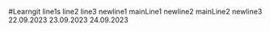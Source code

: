 #Learngit
line1s
line2
line3
newline1
mainLine1
newline2
mainLine2
newline3
22.09.2023
23.09.2023
24.09.2023